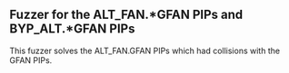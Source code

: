 
Fuzzer for the ALT_FAN.*GFAN PIPs and BYP_ALT.*GFAN PIPs
---------------------------------

This fuzzer solves the ALT_FAN.GFAN PIPs which had collisions with the GFAN PIPs.
